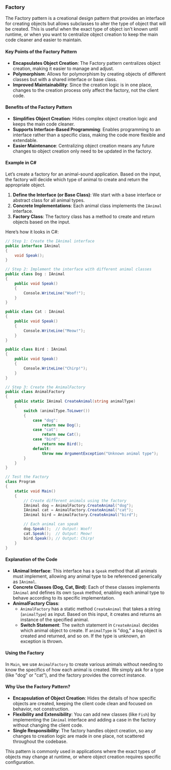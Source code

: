 ### Factory

The Factory pattern is a creational design pattern that provides an interface for creating objects but allows subclasses to alter the type of object that will be created. This is useful when the exact type of object isn’t known until runtime, or when you want to centralize object creation to keep the main code cleaner and easier to maintain.

#### Key Points of the Factory Pattern

- **Encapsulates Object Creation**: The Factory pattern centralizes object creation, making it easier to manage and adjust.
- **Polymorphism**: Allows for polymorphism by creating objects of different classes but with a shared interface or base class.
- **Improved Maintainability**: Since the creation logic is in one place, changes to the creation process only affect the factory, not the client code.

#### Benefits of the Factory Pattern

- **Simplifies Object Creation**: Hides complex object creation logic and keeps the main code cleaner.
- **Supports Interface-Based Programming**: Enables programming to an interface rather than a specific class, making the code more flexible and extendable.
- **Easier Maintenance**: Centralizing object creation means any future changes to object creation only need to be updated in the factory.

#### Example in C#

Let’s create a factory for an animal-sound application. Based on the input, the factory will decide which type of animal to create and return the appropriate object.

1. **Define the Interface (or Base Class)**: We start with a base interface or abstract class for all animal types.
2. **Concrete Implementations**: Each animal class implements the `IAnimal` interface.
3. **Factory Class**: The factory class has a method to create and return objects based on the input.

Here’s how it looks in C#:

```csharp
// Step 1: Create the IAnimal interface
public interface IAnimal
{
    void Speak();
}

// Step 2: Implement the interface with different animal classes
public class Dog : IAnimal
{
    public void Speak()
    {
        Console.WriteLine("Woof!");
    }
}

public class Cat : IAnimal
{
    public void Speak()
    {
        Console.WriteLine("Meow!");
    }
}

public class Bird : IAnimal
{
    public void Speak()
    {
        Console.WriteLine("Chirp!");
    }
}

// Step 3: Create the AnimalFactory
public class AnimalFactory
{
    public static IAnimal CreateAnimal(string animalType)
    {
        switch (animalType.ToLower())
        {
            case "dog":
                return new Dog();
            case "cat":
                return new Cat();
            case "bird":
                return new Bird();
            default:
                throw new ArgumentException("Unknown animal type");
        }
    }
}

// Test the Factory
class Program
{
    static void Main()
    {
        // Create different animals using the factory
        IAnimal dog = AnimalFactory.CreateAnimal("dog");
        IAnimal cat = AnimalFactory.CreateAnimal("cat");
        IAnimal bird = AnimalFactory.CreateAnimal("bird");

        // Each animal can speak
        dog.Speak();  // Output: Woof!
        cat.Speak();  // Output: Meow!
        bird.Speak(); // Output: Chirp!
    }
}
```

#### Explanation of the Code

- **IAnimal Interface**: This interface has a `Speak` method that all animals must implement, allowing any animal type to be referenced generically as `IAnimal`.
- **Concrete Classes (Dog, Cat, Bird)**: Each of these classes implements `IAnimal` and defines its own `Speak` method, enabling each animal type to behave according to its specific implementation.
- **AnimalFactory Class**:
  - `AnimalFactory` has a static method `CreateAnimal` that takes a string (`animalType`) as input. Based on this input, it creates and returns an instance of the specified animal.
  - **Switch Statement**: The switch statement in `CreateAnimal` decides which animal object to create. If `animalType` is "dog," a `Dog` object is created and returned, and so on. If the type is unknown, an exception is thrown.

#### Using the Factory

In `Main`, we use `AnimalFactory` to create various animals without needing to know the specifics of how each animal is created. We simply ask for a type (like "dog" or "cat"), and the factory provides the correct instance.

#### Why Use the Factory Pattern?

- **Encapsulation of Object Creation**: Hides the details of how specific objects are created, keeping the client code clean and focused on behavior, not construction.
- **Flexibility and Extensibility**: You can add new classes (like `Fish`) by implementing the `IAnimal` interface and adding a case in the factory without changing the client code.
- **Single Responsibility**: The factory handles object creation, so any changes to creation logic are made in one place, not scattered throughout the codebase.

This pattern is commonly used in applications where the exact types of objects may change at runtime, or where object creation requires specific configuration.
